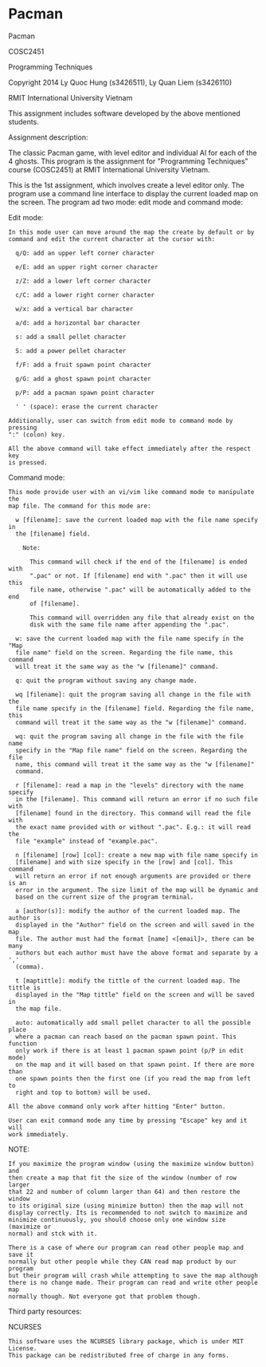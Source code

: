 Pacman
======

Pacman

COSC2451

Programming Techniques

Copyright 2014 Ly Quoc Hung (s3426511), Ly Quan Liem (s3426110)

RMIT International University Vietnam

This assignment includes software developed by the above mentioned students.

Assignment description:

  The classic Pacman game, with level editor and individual AI for each of the
  4 ghosts. This program is the assignment for "Programming Techniques" course
  (COSC2451) at RMIT International University Vietnam.

  This is the 1st assignment, which involves create a level editor only. The
  program use a command line interface to display the current loaded map on the
  screen. The program ad two mode: edit mode and command mode:
  
  Edit mode:
  
    In this mode user can move around the map the create by default or by
    command and edit the current character at the cursor with:
    
      q/Q: add an upper left corner character
      
      e/E: add an upper right corner character
      
      z/Z: add a lower left corner character
      
      c/C: add a lower right corner character
      
      w/x: add a vertical bar character
      
      a/d: add a horizontal bar character
      
      s: add a small pellet character
      
      S: add a power pellet character
      
      f/F: add a fruit spawn point character
      
      g/G: add a ghost spawn point character
      
      p/P: add a pacman spawn point character
      
      ' ' (space): erase the current character
      
    Additionally, user can switch from edit mode to command mode by pressing
    ":" (colon) key.
    
    All the above command will take effect immediately after the respect key
    is pressed.
    
  Command mode:
  
    This mode provide user with an vi/vim like command mode to manipulate the
    map file. The command for this mode are:
      
      w [filename]: save the current loaded map with the file name specify in
      the [filename] field.
      
        Note:
          
          This command will check if the end of the [filename] is ended with
          ".pac" or not. If [filename] end with ".pac" then it will use this
          file name, otherwise ".pac" will be automatically added to the end
          of [filename].
          
          This command will overridden any file that already exist on the
          disk with the same file name after appending the ".pac".
          
      w: save the current loaded map with the file name specify in the "Map
      file name" field on the screen. Regarding the file name, this command
      will treat it the same way as the "w [filename]" command.
          
      q: quit the program without saving any change made.
      
      wq [filename]: quit the program saving all change in the file with the
      file name specify in the [filename] field. Regarding the file name, this
      command will treat it the same way as the "w [filename]" command.
      
      wq: quit the program saving all change in the file with the file name
      specify in the "Map file name" field on the screen. Regarding the file
      name, this command will treat it the same way as the "w [filename]"
      command.
      
      r [filename]: read a map in the "levels" directory with the name specify
      in the [filename]. This command will return an error if no such file with
      [filename] found in the directory. This command will read the file with
      the exact name provided with or without ".pac". E.g.: it will read the
      file "example" instead of "example.pac".
      
      n [filename] [row] [col]: create a new map with file name specify in
      [filename] and with size specify in the [row] and [col]. This command
      will return an error if not enough arguments are provided or there is an
      error in the argument. The size limit of the map will be dynamic and
      based on the current size of the program terminal.
      
      a [author(s)]: modify the author of the current loaded map. The author is
      displayed in the "Author" field on the screen and will saved in the map
      file. The author must had the format [name] <[email]>, there can be many
      authors but each author must have the above format and separate by a ','
      (comma).
      
      t [maptittle]: modify the tittle of the current loaded map. The tittle is
      displayed in the "Map tittle" field on the screen and will be saved in
      the map file.
      
      auto: automatically add small pellet character to all the possible place
      where a pacman can reach based on the pacman spawn point. This function
      only work if there is at least 1 pacman spawn point (p/P in edit mode)
      on the map and it will based on that spawn point. If there are more than
      one spawn points then the first one (if you read the map from left to 
      right and top to bottom) will be used.
      
    All the above command only work after hitting "Enter" button.
    
    User can exit command mode any time by pressing "Escape" key and it will
    work immediately.
    
  NOTE:
  
    If you maximize the program window (using the maximize window button) and
    then create a map that fit the size of the window (number of row larger
    that 22 and number of column larger than 64) and then restore the window
    to its original size (using minimize button) then the map will not
    display correctly. Its is recommended to not switch to maximize and
    minimize continuously, you should choose only one window size (maximize or
    normal) and stck with it.

    There is a case of where our program can read other people map and save it
    normally but other people while they CAN read map product by our program
    but their program will crash while attempting to save the map although
    there is no change made. Their program can read and write other people map
    normally though. Not everyone got that problem though.

Third party resources:

  NCURSES
  
    This software uses the NCURSES library package, which is under MIT License.
    This package can be redistributed free of charge in any forms.